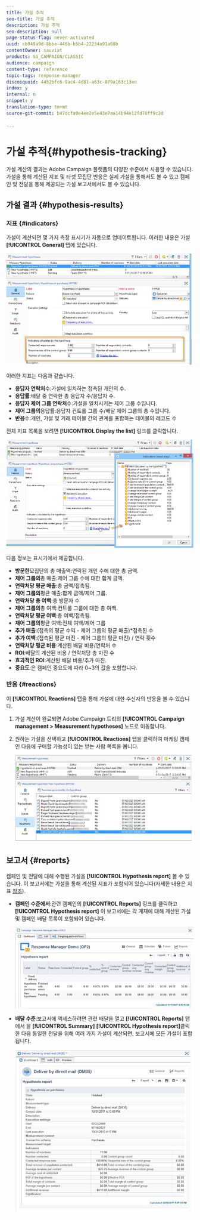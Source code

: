 ```yaml
---
title: 가설 추적
seo-title: 가설 추적
description: 가설 추적
seo-description: null
page-status-flag: never-activated
uuid: cb949a9d-8bbe-446b-b5b4-22234a91a68b
contentOwner: sauviat
products: SG_CAMPAIGN/CLASSIC
audience: campaign
content-type: reference
topic-tags: response-manager
discoiquuid: 4452bfc6-9ac4-4d81-a63c-879a163c13ee
index: y
internal: n
snippet: y
translation-type: tm+mt
source-git-commit: b47dcfa0e4ee2e5e43e7aa14b94e12fd70ff9c2d

---
```



# 가설 추적{#hypothesis-tracking}

가설 계산의 결과는 Adobe Campaign 플랫폼의 다양한 수준에서 사용할 수 있습니다.가설을 통해 계산된 지표 및 타겟 모집단 반응은 실제 가설을 통해서도 볼 수 있고 캠페인 및 전달을 통해 제공되는 가설 보고서에서도 볼 수 있습니다.

## 가설 결과 {#hypothesis-results}

### 지표 {#indicators}

가설이 계산되면 몇 가지 측정 표시기가 자동으로 업데이트됩니다. 이러한 내용은 가설 **[!UICONTROL General]** 탭에 있습니다.

![](assets/response_hypothesis_delivery_example_010.png)

이러한 지표는 다음과 같습니다.

* **응답자 연락처**&#x200B;수:가설에 일치하는 접촉된 개인의 수.
* **응답률**:배달 중 연락한 총 응답자 수/응답자 수.
* **응답자 제어 그룹 연락처**&#x200B;수:가설을 일치시키는 제어 그룹 수입니다.
* **제어 그룹의**&#x200B;응답률:응답자 컨트롤 그룹 수/배달 제어 그룹의 총 수입니다.
* **반응**&#x200B;수:개인, 가설 및 거래 테이블 간의 관계를 포함하는 테이블의 레코드 수

전체 지표 목록을 보려면 **[!UICONTROL Display the list]** 링크를 클릭합니다.

![](assets/response_hypothesis_indicators_002.png)

다음 정보는 표시기에서 제공합니다.

* **방문한**&#x200B;모집단의 총 매출액:연락된 개인 수에 대한 총 금액.
* **제어 그룹의**&#x200B;총 매출:제어 그룹 수에 대한 합계 금액.
* **연락처당 평균 매출**:총 금액/접촉됨.
* **제어 그룹의**&#x200B;평균 매출:합계 금액/제어 그룹.
* **연락처당 총 여백**:총 방문자 수
* **제어 그룹의**&#x200B;총 여백:컨트롤 그룹에 대한 총 여백.
* **연락처당 평균 여백**:총 여백/접촉됨.
* **제어 그룹의**&#x200B;평균 여백:전체 여백/제어 그룹
* **추가 매출**:(접촉의 평균 수익 - 제어 그룹의 평균 매출)*접촉된 수
* **추가 여백**:(접촉된 평균 마진 - 제어 그룹의 평균 마진) / 연락 횟수
* **연락처당 평균 비용**:계산된 배달 비용/연락처 수
* **ROI**:배달의 계산된 비용 / 연락처당 총 마진 수
* **효과적인 ROI**:계산된 배달 비용/추가 마진.
* **중요도**:은 캠페인 중요도에 따라 0~3의 값을 포함합니다.

### 반응 {#reactions}

이 **[!UICONTROL Reactions]** 탭을 통해 가설에 대한 수신자의 반응을 볼 수 있습니다.

1. 가설 계산이 완료되면 Adobe Campaign 트리의 **[!UICONTROL Campaign management > Measurement hypotheses]** 노드로 이동합니다.
1. 원하는 가설을 선택하고 **[!UICONTROL Reactions]** 탭을 클릭하여 마케팅 캠페인 다음에 구매할 가능성이 있는 받는 사람 목록을 봅니다.

   ![](assets/response_hypothesis_reactions_001.png)

## 보고서 {#reports}

캠페인 및 전달에 대해 수행된 가설을 **[!UICONTROL Hypothesis report]** 볼 수 있습니다. 이 보고서에는 가설을 통해 계산된 지표가 포함되어 있습니다(자세한 내용은 지표 [참조](#indicators)).

* **캠페인 수준에서**:관련 캠페인의 **[!UICONTROL Reports]** 링크를 클릭하고 **[!UICONTROL Hypothesis report]** 이 보고서에는 각 게재에 대해 계산된 가설 및 캠페인 배달 목록이 포함되어 있습니다.

   ![](assets/response_hypothesis_campaign_report_001.png)

* **배달 수준**:보고서에 액세스하려면 관련 배달을 열고 **[!UICONTROL Reports]** 탭에서 을 **[!UICONTROL Summary]** **[!UICONTROL Hypothesis report]**&#x200B;클릭한 다음 동일한 전달을 위해 여러 가지 가설이 계산되면, 보고서에 모든 가설이 포함됩니다.

   ![](assets/response_hypothesis_delivery_report_001.png)
